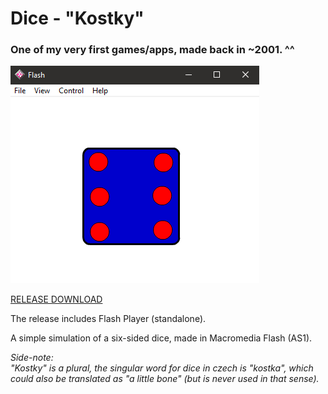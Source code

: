 # Dice - "Kostky"  
  
### One of my very first games/apps, made back in ~2001. ^^  
  
![preview](preview.png)  
  
[RELEASE DOWNLOAD](https://github.com/Dark-Gran/Simple-Dice6/releases/tag/1.0)  
  
The release includes Flash Player (standalone).
  
A simple simulation of a six-sided dice, made in Macromedia Flash (AS1).  
  
_Side-note:  
"Kostky" is a plural, the singular word for dice in czech is "kostka", which could also be translated as "a little bone" (but is never used in that sense)._  
  
  
